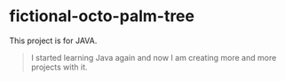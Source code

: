 # fictional-octo-palm-tree

This project is for JAVA.
> I started learning Java again and now I am creating more and more projects with it.
 
 
